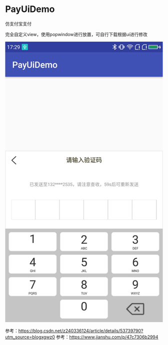 # PayUiDemo
仿支付宝支付

完全自定义view，使用popwindow进行放置，可自行下载根据ui进行修改

![image](app/src/screenshot/image.jpg)

参考：https://blog.csdn.net/z240336124/article/details/53739790?utm_source=blogxgwz0
参考：https://www.jianshu.com/p/47c7306b2994

